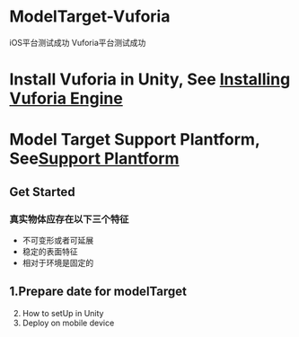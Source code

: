 # ModelTarget-Vuforia
iOS平台测试成功
Vuforia平台测试成功
# Install Vuforia in Unity, See [Installing Vuforia Engine](https://library.vuforia.com/articles/Training/getting-started-with-vuforia-in-unity.html#installing)
# Model Target Support Plantform, See[Support Plantform](https://library.vuforia.com/articles/Solution/vuforia-fusion-supported-devices.html)
## Get Started

### 真实物体应存在以下三个特征
* 不可变形或者可延展
* 稳定的表面特征
* 相对于环境是固定的
## 1.Prepare date for modelTarget
2. How to setUp in Unity
3. Deploy on mobile device

